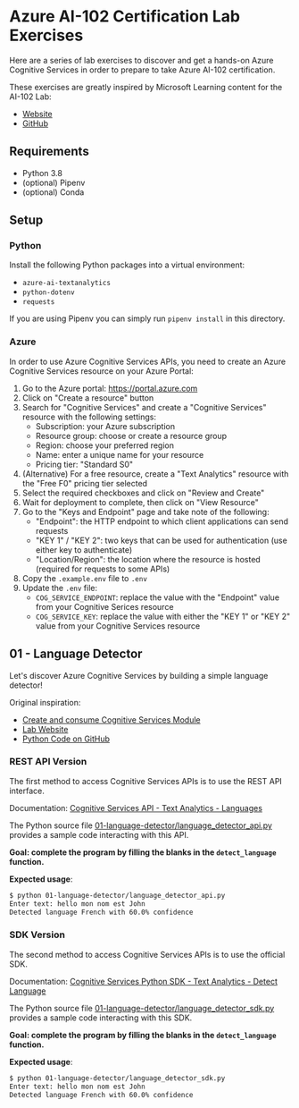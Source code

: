 # Azure AI-102 Certification Lab Exercises

Here are a series of lab exercises to discover and get a hands-on
Azure Cognitive Services in order to prepare to take Azure AI-102 certification.

These exercises are greatly inspired by Microsoft Learning content for the AI-102 Lab:

- [Website](https://microsoftlearning.github.io/AI-102-AIEngineer/)
- [GitHub](https://github.com/MicrosoftLearning/AI-102-AIEngineer)

## Requirements

- Python 3.8
- (optional) Pipenv
- (optional) Conda

## Setup

### Python

Install the following Python packages into a virtual environment:

- `azure-ai-textanalytics`
- `python-dotenv`
- `requests`

If you are using Pipenv you can simply run `pipenv install` in this directory.

### Azure

In order to use Azure Cognitive Services APIs, you need to create an Azure
Cognitive Services resource on your Azure Portal:

1. Go to the Azure portal: https://portal.azure.com
2. Click on "Create a resource" button
3. Search for "Cognitive Services" and create a "Cognitive Services" resource with the following settings:
    - Subscription: your Azure subscription
    - Resource group: choose or create a resource group
    - Region: choose your preferred region
    - Name: enter a unique name for your resource
    - Pricing tier: "Standard S0"
3. (Alternative) For a free resource, create a "Text Analytics" resource with the "Free F0" pricing tier selected
4. Select the required checkboxes and click on "Review and Create"
5. Wait for deployment to complete, then click on "View Resource"
6. Go to the "Keys and Endpoint" page and take note of the following:
    - "Endpoint": the HTTP endpoint to which client applications can send requests
    - "KEY 1" / "KEY 2": two keys that can be used for authentication (use either key to authenticate)
    - "Location/Region": the location where the resource is hosted (required for requests to some APIs)
7. Copy the `.example.env` file to `.env`
8. Update the `.env` file:
    - `COG_SERVICE_ENDPOINT`: replace the value with the "Endpoint" value from your Cognitive Serices resource
    - `COG_SERVICE_KEY`: replace the value with either the "KEY 1" or "KEY 2" value from your Cognitive Services resource

## 01 - Language Detector

Let's discover Azure Cognitive Services by building a simple language detector!

Original inspiration:

- [Create and consume Cognitive Services Module](https://docs.microsoft.com/en-us/learn/modules/create-manage-cognitive-services/)
- [Lab Website](https://microsoftlearning.github.io/AI-102-AIEngineer/Instructions/01-get-started-cognitive-services.html)
- [Python Code on GitHub](https://github.com/MicrosoftLearning/AI-102-AIEngineer/tree/master/01-getting-started/Python)

### REST API Version

The first method to access Cognitive Services APIs is to use the REST API interface.

Documentation: [Cognitive Services API - Text Analytics - Languages](https://docs.microsoft.com/en-us/rest/api/cognitiveservices-textanalytics/3.0/languages/languages)

The Python source file [01-language-detector/language_detector_api.py](01-language-detector/language_detector_api.py)
provides a sample code interacting with this API.

**Goal: complete the program by filling the blanks in the `detect_language` function.**

**Expected usage**:

```bash
$ python 01-language-detector/language_detector_api.py
Enter text: hello mon nom est John
Detected language French with 60.0% confidence
```

### SDK Version

The second method to access Cognitive Services APIs is to use the official SDK.

Documentation: [Cognitive Services Python SDK - Text Analytics - Detect Language](https://docs.microsoft.com/en-us/python/api/azure-ai-textanalytics/azure.ai.textanalytics.textanalyticsclient?view=azure-python#detect-language-documents----kwargs-)

The Python source file [01-language-detector/language_detector_sdk.py](01-language-detector/language_detector_sdk.py)
provides a sample code interacting with this SDK.

**Goal: complete the program by filling the blanks in the `detect_language` function.**

**Expected usage**:

```bash
$ python 01-language-detector/language_detector_sdk.py
Enter text: hello mon nom est John
Detected language French with 60.0% confidence
```
